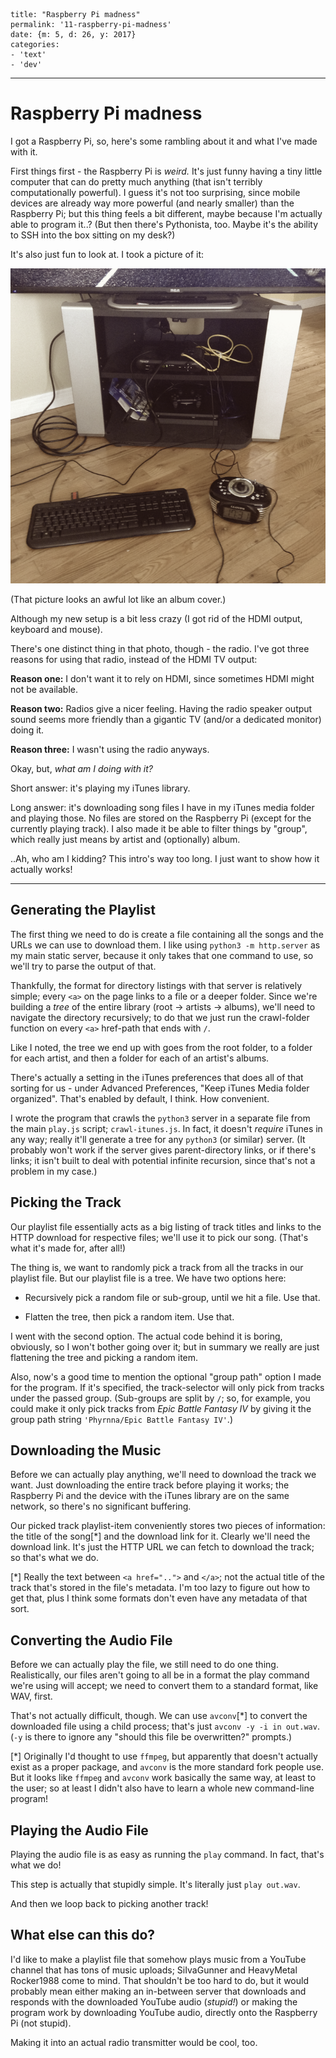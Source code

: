     title: "Raspberry Pi madness"
    permalink: '11-raspberry-pi-madness'
    date: {m: 5, d: 26, y: 2017}
    categories:
    - 'text'
    - 'dev'

---

# Raspberry Pi madness

I got a Raspberry Pi, so, here's some rambling about it and what I've made
with it.

First things first - the Raspberry Pi is *weird.* It's just funny having a tiny
little computer that can do pretty much anything (that isn't terribly
computationally powerful). I guess it's not too surprising, since mobile
devices are already way more powerful (and nearly smaller) than the Raspberry
Pi; but this thing feels a bit different, maybe because I'm actually able to
program it..? (But then there's Pythonista, too. Maybe it's the ability to
SSH into the box sitting on my desk?)

It's also just fun to look at. I took a picture of it:

![Setup](static/media/11-setup.png)

(That picture looks an awful lot like an album cover.)

Although my new setup is a bit less crazy (I got rid of the HDMI output,
keyboard and mouse).

There's one distinct thing in that photo, though - the radio. I've got three
reasons for using that radio, instead of the HDMI TV output:

**Reason one:** I don't want it to rely on HDMI, since sometimes HDMI might
not be available.

**Reason two:** Radios give a nicer feeling. Having the radio speaker output
sound seems more friendly than a gigantic TV (and/or a dedicated monitor)
doing it.

**Reason three:** I wasn't using the radio anyways.

Okay, but, *what am I doing with it?*

Short answer: it's playing my iTunes library.

Long answer: it's downloading song files I have in my iTunes media folder and
playing those. No files are stored on the Raspberry Pi (except for the
currently playing track). I also made it be able to filter things by "group",
which really just means by artist and (optionally) album.

..Ah, who am I kidding? This intro's way too long. I just want to show how it
actually works!

---

## Generating the Playlist

The first thing we need to do is create a file containing all the songs and the
URLs we can use to download them. I like using `python3 -m http.server` as my
main static server, because it only takes that one command to use, so we'll try
to parse the output of that.

Thankfully, the format for directory listings with that server is relatively
simple; every `<a>` on the page links to a file or a deeper folder. Since we're
building a *tree* of the entire library (root -> artists -> albums), we'll need
to navigate the directory recursively; to do that we just run the crawl-folder
function on every `<a>` href-path that ends with `/`.

Like I noted, the tree we end up with goes from the root folder, to a folder
for each artist, and then a folder for each of an artist's albums.

There's actually a setting in the iTunes preferences that does all of that
sorting for us - under Advanced Preferences, "Keep iTunes Media folder
organized". That's enabled by default, I think. How convenient.

I wrote the program that crawls the `python3` server in a separate file from
the main `play.js` script; `crawl-itunes.js`. In fact, it doesn't *require*
iTunes in any way; really it'll generate a tree for any `python3` (or similar)
server. (It probably won't work if the server gives parent-directory links, or
if there's links; it isn't built to deal with potential infinite recursion,
since that's not a problem in my case.)

## Picking the Track

Our playlist file essentially acts as a big listing of track titles and links
to the HTTP download for respective files; we'll use it to pick our song.
(That's what it's made for, after all!)

The thing is, we want to randomly pick a track from all the tracks in our
playlist file. But our playlist file is a tree. We have two options here:

* Recursively pick a random file or sub-group, until we hit a file. Use that.

* Flatten the tree, then pick a random item. Use that.

I went with the second option. The actual code behind it is boring, obviously,
so I won't bother going over it; but in summary we really are just flattening
the tree and picking a random item.

Also, now's a good time to mention the optional "group path" option I made for
the program. If it's specified, the track-selector will only pick from tracks
under the passed group. (Sub-groups are split by `/`; so, for example, you
could make it only pick tracks from *Epic Battle Fantasy IV* by giving it the
group path string `'Phyrnna/Epic Battle Fantasy IV'`.)

## Downloading the Music

Before we can actually play anything, we'll need to download the track we want.
Just downloading the entire track before playing it works; the Raspberry Pi and
the device with the iTunes library are on the same network, so there's no
significant buffering.

Our picked track playlist-item conveniently stores two pieces of information:
the title of the song[\*] and the download link for it. Clearly we'll need the
download link. It's just the HTTP URL we can fetch to download the track; so
that's what we do.

[\*] Really the text between `<a href="..">` and `</a>`; not the actual
title of the track that's stored in the file's metadata. I'm too lazy to
figure out how to get that, plus I think some formats don't even have any
metadata of that sort.

## Converting the Audio File

Before we can actually play the file, we still need to do one thing.
Realistically, our files aren't going to all be in a format the play command
we're using will accept; we need to convert them to a standard format, like
WAV, first.

That's not actually difficult, though. We can use `avconv`[\*] to convert the
downloaded file using a child process; that's just `avconv -y -i in out.wav`.
(`-y` is there to ignore any "should this file be overwritten?" prompts.)

[\*] Originally I'd thought to use `ffmpeg`, but apparently that doesn't
actually exist as a proper package, and `avconv` is the more standard fork
people use. But it looks like `ffmpeg` and `avconv` work basically the same
way, at least to the user; so at least I didn't also have to learn a whole new
command-line program!

## Playing the Audio File

Playing the audio file is as easy as running the `play` command. In fact,
that's what we do!

This step is actually that stupidly simple. It's literally just `play out.wav`.

And then we loop back to picking another track!

## What else can this do?

I'd like to make a playlist file that somehow plays music from a YouTube
channel that has tons of music uploads; SiIvaGunner and HeavyMetal Rocker1988
come to mind. That shouldn't be too hard to do, but it would probably mean
either making an in-between server that downloads and responds with the
downloaded YouTube audio (*stupid!*) or making the program work by downloading
YouTube audio, directly onto the Raspberry Pi (not stupid).

Making it into an actual radio transmitter would be cool, too.
